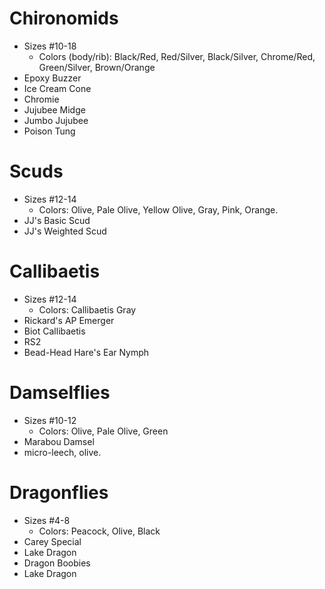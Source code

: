 # Chironomids
- Sizes #10-18
    - Colors (body/rib): Black/Red, Red/Silver, Black/Silver, Chrome/Red, Green/Silver, Brown/Orange
- Epoxy Buzzer
- Ice Cream Cone
- Chromie
- Jujubee Midge
- Jumbo Jujubee
- Poison Tung

# Scuds
- Sizes #12-14
    - Colors: Olive, Pale Olive, Yellow Olive, Gray, Pink, Orange.
- JJ's Basic Scud
- JJ's Weighted Scud

# Callibaetis
- Sizes #12-14
    - Colors: Callibaetis Gray
- Rickard's AP Emerger
- Biot Callibaetis
- RS2
- Bead-Head Hare's Ear Nymph

# Damselflies
- Sizes #10-12
    - Colors: Olive, Pale Olive, Green
- Marabou Damsel
- micro-leech, olive.

# Dragonflies
- Sizes #4-8
    - Colors: Peacock, Olive, Black
- Carey Special
- Lake Dragon
- Dragon Boobies
- Lake Dragon












































































